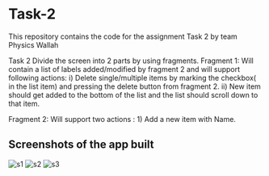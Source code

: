 # Task-2
This repository contains the code for the assignment Task 2 by team Physics Wallah

Task 2
Divide the screen into 2 parts by using fragments. 
Fragment 1: Will contain a list of labels added/modified by fragment 2 and will support following           actions:
                     i) Delete single/multiple items by marking the checkbox( in the list item) and pressing the delete button from fragment 2.
                ii) New item should get added to the bottom of the list and the list should scroll down to that item.

Fragment 2: Will support two actions :
                     1) Add a new item with Name.

## Screenshots of the app built
![s1](https://user-images.githubusercontent.com/56756612/145989590-c04f571a-5170-4e7d-8955-0fc595139e17.png)
![s2](https://user-images.githubusercontent.com/56756612/145989592-e9487339-fe16-4437-9003-97268a87c5f5.png)
![s3](https://user-images.githubusercontent.com/56756612/145989584-4bec7f85-3cfd-4c7f-8797-5f1a29e55ca6.png)

                     
                     


